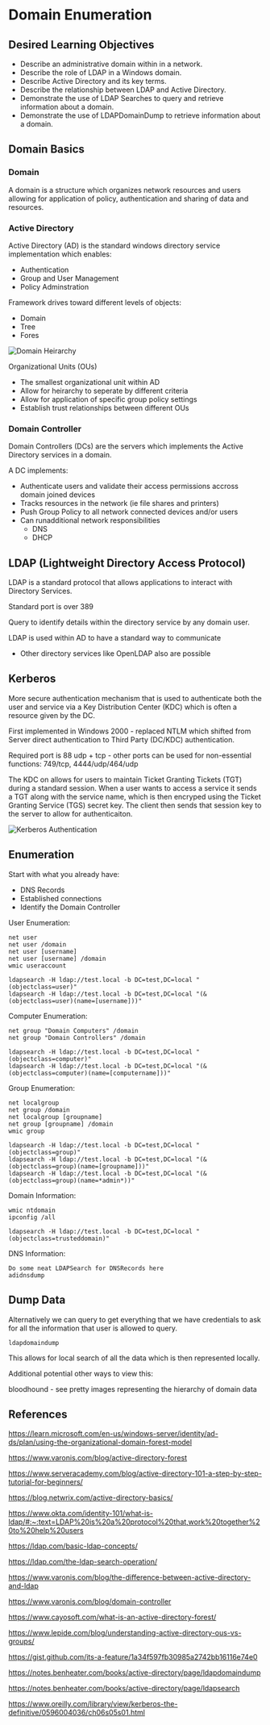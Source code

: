 # Domain Enumeration

## Desired Learning Objectives
- Describe an administrative domain within in a network.
- Describe the role of LDAP in a Windows domain.
- Describe Active Directory and its key terms.
- Describe the relationship between LDAP and Active Directory.
- Demonstrate the use of LDAP Searches to query and retrieve information about a domain.
- Demonstrate the use of LDAPDomainDump to retrieve information about a domain.




## Domain Basics

### Domain
A domain is a structure which organizes network resources and users allowing for application of policy, authentication and sharing of data and resources.

### Active Directory
Active Directory (AD) is the standard windows directory service implementation which enables:
- Authentication
- Group and User Management
- Policy Adminstration 

Framework drives toward different levels of objects:
- Domain
- Tree
- Fores

![Domain Heirarchy](https://www.cayosoft.com/wp-content/uploads/2022/09/Active-Directory-Forest_blog.jpg)

Organizational Units (OUs)
- The smallest organizational unit within AD
- Allow for heirarchy to seperate by different criteria
- Allow for application of specific group policy settings 
- Establish trust relationships between different OUs


### Domain Controller
Domain Controllers (DCs) are the servers which implements the Active Directory services in a domain.

A DC implements:
- Authenticate users and validate their access permissions accross domain joined devices
- Tracks resources in the network (ie file shares and printers)
- Push Group Policy to all network connected devices and/or users 
- Can runadditional network responsibilities
  - DNS
  - DHCP

## LDAP (Lightweight Directory Access Protocol)
LDAP is a standard protocol that allows applications to interact with Directory Services.

Standard port is over 389

Query to identify details within the directory service by any domain user.

LDAP is used within AD to have a standard way to communicate
- Other directory services like OpenLDAP also are possible

## Kerberos
More secure authentication mechanism that is used to authenticate both the user and service via a Key Distribution Center (KDC) which is often a resource given by the DC.

First implemented in Windows 2000 - replaced NTLM which shifted from Server direct authentication to Third 
Party (DC/KDC) authentication.

Required port is 88 udp + tcp - other ports can be used for non-essential functions: 749/tcp, 4444/udp/464/udp

The KDC on allows for users to maintain Ticket Granting Tickets (TGT) during a standard session. When a user wants to access a service it sends a TGT along with the service name, which is then encryped using the Ticket Granting Service (TGS) secret key. The client then sends that session key to the server to allow for authenticaiton.

![Kerberos Authentication](https://info.varonis.com/hubfs/Imported_Blog_Media/Kerberos-Graphics-1-v2-787x790.jpg?hsLang=en&_gl=1*34btol*_gcl_au*MTQyNzcwNjE3Ny4xNzMyMTI4MzM3)

## Enumeration

Start with what you already have:
- DNS Records
- Established connections
- Identify the Domain Controller


User Enumeration:
```
net user
net user /domain
net user [username]
net user [username] /domain
wmic useraccount
```

```
ldapsearch -H ldap://test.local -b DC=test,DC=local "(objectclass=user)"
ldapsearch -H ldap://test.local -b DC=test,DC=local "(&(objectclass=user)(name=[username]))"
```

Computer Enumeration:
```
net group "Domain Computers" /domain
net group "Domain Controllers" /domain
```

```
ldapsearch -H ldap://test.local -b DC=test,DC=local "(objectclass=computer)"
ldapsearch -H ldap://test.local -b DC=test,DC=local "(&(objectclass=computer)(name=[computername]))"
```

Group Enumeration:
```    
net localgroup
net group /domain
net localgroup [groupname]
net group [groupname] /domain
wmic group
```
```
ldapsearch -H ldap://test.local -b DC=test,DC=local "(objectclass=group)"
ldapsearch -H ldap://test.local -b DC=test,DC=local "(&(objectclass=group)(name=[groupname]))"
ldapsearch -H ldap://test.local -b DC=test,DC=local "(&(objectclass=group)(name=*admin*))"
```

Domain Information:
```
wmic ntdomain
ipconfig /all
```
```
ldapsearch -H ldap://test.local -b DC=test,DC=local "(objectclass=trusteddomain)"
```
DNS Information:

```
Do some neat LDAPSearch for DNSRecords here
adidnsdump
```
## Dump Data
Alternatively we can query to get everything that we have credentials to ask for all the information that user is allowed to query.

`ldapdomaindump`

This allows for local search of all the data which is then represented locally.

Additional potential other ways to view this:

bloodhound - see pretty images representing the hierarchy of domain data

## References
https://learn.microsoft.com/en-us/windows-server/identity/ad-ds/plan/using-the-organizational-domain-forest-model

https://www.varonis.com/blog/active-directory-forest

https://www.serveracademy.com/blog/active-directory-101-a-step-by-step-tutorial-for-beginners/

https://blog.netwrix.com/active-directory-basics/

https://www.okta.com/identity-101/what-is-ldap/#:~:text=LDAP%20is%20a%20protocol%20that,work%20together%20to%20help%20users

https://ldap.com/basic-ldap-concepts/

https://ldap.com/the-ldap-search-operation/

https://www.varonis.com/blog/the-difference-between-active-directory-and-ldap

https://www.varonis.com/blog/domain-controller

https://www.cayosoft.com/what-is-an-active-directory-forest/

https://www.lepide.com/blog/understanding-active-directory-ous-vs-groups/

https://gist.github.com/its-a-feature/1a34f597fb30985a2742bb16116e74e0

https://notes.benheater.com/books/active-directory/page/ldapdomaindump

https://notes.benheater.com/books/active-directory/page/ldapsearch

https://www.oreilly.com/library/view/kerberos-the-definitive/0596004036/ch06s05s01.html
